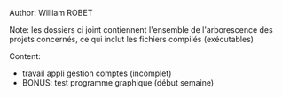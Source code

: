 Author: William ROBET

Note: les dossiers ci joint contiennent l'ensemble de l'arborescence des projets concernés, ce qui inclut les fichiers compilés (exécutables) 

Content:
- travail appli gestion comptes (incomplet)
- BONUS: test programme graphique (début semaine)
